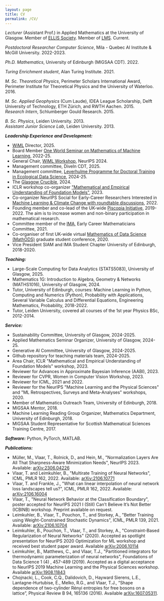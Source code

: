 ```yaml
---
layout: page
title: CV
permalink: /CV/
---
```


  *Lecturer* (Assistant Prof.) in Applied Mathematics at the University of Glasgow. Member of [ELLIS Society](https://ellis.eu). Member of [LMS](https://www.lms.ac.uk). Current. <br>

  *Postdoctoral Researcher Computer Science*, Mila - Quebec AI Institute & McGill University. 2022-2023.

  *Ph.D. Mathematics*, University of Edinburgh (MIGSAA CDT). 2022.

  *Turing Enrichment student*, Alan Turing Institute. 2021.

  *M. Sc. Theoretical Physics*, Perimeter Scholars International Award, Perimeter Institute for Theoretical Physics and the University of Waterloo. 2016.

  *M. Sc. Applied Geophysics* (Cum Laude), IDEA League Scholarship, Delft University of Technology, ETH Zürich, and RWTH Aachen. 2015. <br>
  *Research Intern*, Schlumberger Gould Research. 2015.

  *B. Sc. Physics*, Leiden University. 2013. <br> 
  *Assistant Junior Science Lab*, Leiden University. 2013.
  <!----> 
<!---Extracurricular courses in Complex Analysis, PDEs, and Dynamical Systems.-->


***Leadership Experience and Development:***
-  [WiML](https://www.wiml.org) Director, 2025.
-  Board Member [One World Seminar on Mathematics of Machine Learning](https://www.oneworldml.org), 2022-25.
-  General Chair, [WiML Workshop](https://sites.google.com/wimlworkshop.org/wiml-2024/program?authuser=0), NeurIPS 2024.
-  Management committee, DiveIn CDT, 2025.
- Management committee, [Leverhulme Programme for Doctoral Training in Ecological Data Science](https://ecological-data-science.github.io/index.html), 2024-25.
- The [Glasgow Crucible](https://www.gla.ac.uk/myglasgow/ris/researcherdevelopment/researchstaff/crucibleprogramme/), 2024.
- ICLR workshop co-organizer ["Mathematical and Empirical Understanding of Foundation Models"](https://sites.google.com/view/me-fomo2023), 2023.
- Co-organizer NeurIPS Social for Early-Career Researchers Interested in [Machine Learning & Climate Change with roundtable discussions](https://sighellan.github.io/climate-ml-social-2022/), 2022.
- Founding member and co-lead of the UK-wide [Piscopia Initiative]({{TiffanyVlaar.github.io}}/Piscopia), 2019-2022. The aim is to increase women and non-binary participation in mathematical research. 
- Committee member of the [IMA](https://ima.org.uk), Early Career Mathematicians Committee, 2021.
- Co-organiser of first UK-wide virtual [Mathematics of Data Science (MathODS)](https://maths-of-data.github.io) graduate student conference, 2020.
- Vice President SIAM and IMA Student Chapter University of Edinburgh, 2018-2020.

***Teaching:***
- Large-Scale Computing for Data Analytics (STATS5083), University of Glasgow, 2025.
- Mathematics 1G: Introduction to Algebra, Geometry & Networks (MATHS1016), University of Glasgow, 2024.
- Tutor, University of Edinburgh, courses: Machine Learning in Python, Computing and Numerics (Python), Probability with Applications, Several Variable Calculus and Differential Equations, Engineering Mathematics, Probability, 2018-2022.
- Tutor, Leiden University, covered all courses of the 1st year Physics BSc, 2012-2014.
<!---Co-Supervisor final year BSc project, 2019-2020.-->

***Service:***
- Sustainability Committee, University of Glasgow, 2024-2025.
- Applied Mathematics Seminar Organizer, University of Glasgow, 2024-25.
- Generative AI Committee, University of Glasgow, 2024-2025.
- Github repository for teaching materials team, 2024-2025.
- Area Chair, ICLR "Mathematical and Empirical Understanding of Foundation Models" workshop, 2023.
- Reviewer for Advances in Approximate Bayesian Inference (AABI), 2023.
- Reviewer for CVPR, Women in Computer Vision Workshop, 2023.
- Reviewer for ICML, 2021 and 2022.
- Reviewer for the NeurIPS "Machine Learning and the Physical Sciences" and "ML Retrospectives, Surveys and Meta-Analyses" workshops, 2020.
- Member of Mathematics Outreach Team, University of Edinburgh, 2018.
- MIGSAA Mentor, 2018.
- Machine Learning Reading Group Organizer, Mathematics Department, University of Edinburgh, 2018.
- MIGSAA Student Representative for Scottish Mathematical Sciences Training Centre, 2017.

***Software:***
Python, PyTorch, MATLAB.

***Publications:***
- Müller, M., Vlaar, T., Rolnick, D., and Hein, M., "Normalization Layers Are All That Sharpness-Aware Minimization Needs", NeurIPS 2023. Available: [arXiv:2306.04226](https://arxiv.org/abs/2306.04226)
- Vlaar, T. and Leimkuhler, B., "Multirate Training of Neural Networks", ICML, PMLR 162, 2022. Available: [arXiv:2106.10771](https://arxiv.org/abs/2106.10771)
- Vlaar, T. and Frankle, J., "What can linear interpolation of neural network loss landscapes tell us?", ICML, PMLR 162, 2022. Available: [arXiv:2106.16004](https://arxiv.org/abs/2106.16004)
- Vlaar, T., "Neural Network Behavior at the Classification Boundary", poster accepted for NeurIPS 2021 I (Still) Can’t Believe It’s Not Better (ICBINB) workshop. Preprint available on request.
- Leimkuhler, B., Vlaar, T., Pouchon, T., and Storkey, A., "Better Training using Weight-Constrained Stochastic Dynamics", ICML, PMLR 139, 2021. Available: [arXiv:2106.10704](https://arxiv.org/abs/2106.10704)
- Leimkuhler, B., Pouchon, T., Vlaar, T., and Storkey, A., "Constraint-Based Regularization of Neural Networks" (2020). Accepted as spotlight presentation for NeurIPS 2020 Optimization for ML workshop and received best student paper award. Available [arXiv:2006.10114](https://arxiv.org/abs/2006.10114)
- Leimkuhler, B., Matthews, C., and Vlaar, T.J., "Partitioned integrators for thermodynamic parameterization of neural networks", Foundations of Data Science 1 (4) , 457-489 (2019). Accepted as a digital acceptance to NeurIPS 2019 Machine Learning and the Physical Sciences workshop. Available [arXiv:1908.11843](https://arxiv.org/abs/1908.11843)
- Chojnacki, L., Cook, C.Q., Dalidovich, D., Hayward Sierens, L.E., Lantagne-Hurtubise, É., Melko, R.G., and Vlaar, T.J., “Shape dependence of two-cylinder Rényi entropies for free bosons on a lattice”, Physical Review B 94, 165136 (2016). Available [arXiv:1607.05311](https://arxiv.org/abs/1607.05311). 
